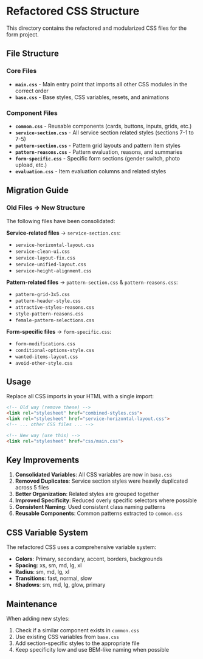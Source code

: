 # Refactored CSS Structure

This directory contains the refactored and modularized CSS files for the form project.

## File Structure

### Core Files
- **`main.css`** - Main entry point that imports all other CSS modules in the correct order
- **`base.css`** - Base styles, CSS variables, resets, and animations

### Component Files
- **`common.css`** - Reusable components (cards, buttons, inputs, grids, etc.)
- **`service-section.css`** - All service section related styles (sections 7-1 to 7-5)
- **`pattern-section.css`** - Pattern grid layouts and pattern item styles
- **`pattern-reasons.css`** - Pattern evaluation, reasons, and summaries
- **`form-specific.css`** - Specific form sections (gender switch, photo upload, etc.)
- **`evaluation.css`** - Item evaluation columns and related styles

## Migration Guide

### Old Files → New Structure
The following files have been consolidated:

**Service-related files** → `service-section.css`:
- `service-horizontal-layout.css`
- `service-clean-ui.css`
- `service-layout-fix.css`
- `service-unified-layout.css`
- `service-height-alignment.css`

**Pattern-related files** → `pattern-section.css` & `pattern-reasons.css`:
- `pattern-grid-3x5.css`
- `pattern-header-style.css`
- `attractive-styles-reasons.css`
- `style-pattern-reasons.css`
- `female-pattern-selections.css`

**Form-specific files** → `form-specific.css`:
- `form-modifications.css`
- `conditional-options-style.css`
- `wanted-items-layout.css`
- `avoid-other-style.css`

## Usage

Replace all CSS imports in your HTML with a single import:

```html
<!-- Old way (remove these) -->
<link rel="stylesheet" href="combined-styles.css">
<link rel="stylesheet" href="service-horizontal-layout.css">
<!-- ... other CSS files ... -->

<!-- New way (use this) -->
<link rel="stylesheet" href="css/main.css">
```

## Key Improvements

1. **Consolidated Variables**: All CSS variables are now in `base.css`
2. **Removed Duplicates**: Service section styles were heavily duplicated across 5 files
3. **Better Organization**: Related styles are grouped together
4. **Improved Specificity**: Reduced overly specific selectors where possible
5. **Consistent Naming**: Used consistent class naming patterns
6. **Reusable Components**: Common patterns extracted to `common.css`

## CSS Variable System

The refactored CSS uses a comprehensive variable system:

- **Colors**: Primary, secondary, accent, borders, backgrounds
- **Spacing**: xs, sm, md, lg, xl
- **Radius**: sm, md, lg, xl
- **Transitions**: fast, normal, slow
- **Shadows**: sm, md, lg, glow, primary

## Maintenance

When adding new styles:
1. Check if a similar component exists in `common.css`
2. Use existing CSS variables from `base.css`
3. Add section-specific styles to the appropriate file
4. Keep specificity low and use BEM-like naming when possible